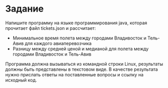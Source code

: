 # Задание
Напишите программу на языке программирования java, которая прочитает файл tickets.json и рассчитает:
<ul>
<li>
Минимальное время полета между городами Владивосток и Тель-Авив для каждого авиаперевозчика
</li>
<li>
Разницу между средней ценой и медианой для полета между городами Владивосток и Тель-Авив
</li>
</ul>
Программа должна вызываться из командной строки Linux, результаты должны быть представлены в текстовом виде. 
В качестве результата нужно прислать ответы на поставленные вопросы и ссылку на исходный код.
